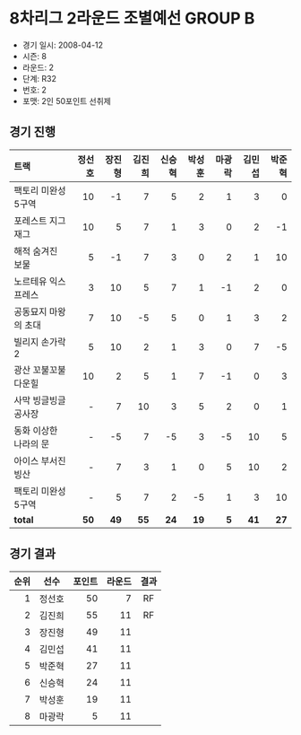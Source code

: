 # 8차리그 2라운드 조별예선 GROUP B

- 경기 일시: 2008-04-12
- 시즌: 8
- 라운드: 2
- 단계: R32
- 번호: 2
- 포맷: 2인 50포인트 선취제





## 경기 진행

| 트랙 | 정선호 | 장진형 | 김진희 | 신승혁 | 박성훈 | 마광락 | 김민섭 | 박준혁 |
|:---|---:|---:|---:|---:|---:|---:|---:|---:|
| 팩토리 미완성 5구역 | 10 | -1 | 7 | 5 | 2 | 1 | 3 | 0 |
| 포레스트 지그재그 | 10 | 5 | 7 | 1 | 3 | 0 | 2 | -1 |
| 해적 숨겨진 보물 | 5 | -1 | 7 | 3 | 0 | 2 | 1 | 10 |
| 노르테유 익스프레스 | 3 | 10 | 5 | 7 | 1 | -1 | 2 | 0 |
| 공동묘지 마왕의 초대 | 7 | 10 | -5 | 5 | 0 | 1 | 3 | 2 |
| 빌리지 손가락 2 | 5 | 10 | 2 | 1 | 3 | 0 | 7 | -5 |
| 광산 꼬불꼬불 다운힐 | 10 | 2 | 5 | 1 | 7 | -1 | 0 | 3 |
| 사막 빙글빙글 공사장 | - | 7 | 10 | 3 | 5 | 2 | 0 | 1 |
| 동화 이상한 나라의 문 | - | -5 | 7 | -5 | 3 | -5 | 10 | 5 |
| 아이스 부서진 빙산 | - | 7 | 3 | 1 | 0 | 5 | 10 | 2 |
| 팩토리 미완성 5구역 | - | 5 | 7 | 2 | -5 | 1 | 3 | 10 |
| __total__ | __50__ | __49__ | __55__ | __24__ | __19__ | __5__ | __41__ | __27__ |




## 경기 결과

| 순위 | 선수 | 포인트 | 라운드 | 결과 |
|---:|:---:|---:|---:|:---:|
| 1 | 정선호 | 50 | 7 | RF |
| 2 | 김진희 | 55 | 11 | RF |
| 3 | 장진형 | 49 | 11 |  |
| 4 | 김민섭 | 41 | 11 |  |
| 5 | 박준혁 | 27 | 11 |  |
| 6 | 신승혁 | 24 | 11 |  |
| 7 | 박성훈 | 19 | 11 |  |
| 8 | 마광락 | 5 | 11 |  |

